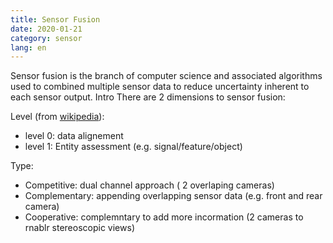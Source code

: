 ```yaml
---
title: Sensor Fusion
date: 2020-01-21
category: sensor
lang: en
---
```

Sensor fusion is the branch of computer science and associated algorithms used to combined multiple sensor data to reduce uncertainty inherent to each sensor output.
Intro
There are 2 dimensions to sensor fusion:

Level (from [wikipedia](https://en.wikipedia.org/wiki/Sensor_fusion#Levels)): 
* level 0: data alignement 
* level 1:  Entity assessment (e.g. signal/feature/object)

Type:
* Competitive: dual channel approach ( 2 overlaping cameras)
* Complementary: appending overlapping sensor data (e.g. front and rear camera)
* Cooperative: complemntary to add more incormation (2 cameras to rnablr stereoscopic views)
